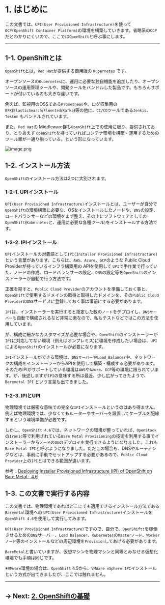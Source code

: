 # 1. はじめに

この文書では、`UPI(User Provisioned Infrastructure)`を使って `OCP(OpenShift Container Platform)`の環境を構築していきます。省略系の`OCP`だとわかりにくいので、ここでは`OpenShift`と呼ぶ事にします。

---

## 1-1. OpenShiftとは

`OpenShift`とは、`Red Hat`が提供する商用版の `Kubernetes` です。

オープンソースの`Kubernetes`に、運用に必要な独自機能を追加したり、オープンソースの運用管理ツールや、開発ツールをバンドルした製品です。もちろんサポートが付いているのも大きな違いです。

例えば、監視用のOSSである`Prometheus`や、ログ収集用の`EFK`(`ElasticSearch`/`Fluented`/`Kafka`)等の他に、`CI/CD`ツールである`Jenkis`、`Tekton` もバンドルされています。

また、`Red Hat`の Middleware群も`OpenShift`上での使用に限り、提供されており、とりあえず `OpenShift`を持っていればコンテナ環境を構築・運用するためのツール類が一通り揃っている。という形になっています。

![image.png](https://qiita-image-store.s3.ap-northeast-1.amazonaws.com/0/99425/24e2fe39-71ae-2c20-b9e3-90be616c5b79.png)

## 1-2. インストール方法
`OpenShift`のインストール方法は2つに大別されます。

### 1-2-1. UPIインストール

`UPI(User Provisioned Infrastructure)`インストールとは、ユーザーが自分で `OpenShift`の環境構築に必要な、OSをインストールしたノードや、`DNS`の設定、ロードバランサーなどの環境をまず整え、その上にソフトウェアとしての`OpenShift`(`Kubernetes`と、運用に必要な各種ツール)をインストールする方法です。

### 1-2-2. IPIインストール

`UPI`インストールの対義語として`IPI(Installer Provisioned Infrastracture)`という言葉があります。こちらは、`AWS`、`Azure`、`GCP`のような Public Cloud Providerが持っているインフラ構築用の APIを使用して `UPI`で手作業で行っていた、ノードの作成、ロードバランサーの設定、`DNS`の設定等を`OpenShift`のインストーラーが自動で行う方法です。

正確を期すと、`Public Cloud Provider`のアカウントを準備しておく事と、`OpenShift`で使用するドメインの取得と取得したドメインを、その`Public Cloud Provider`の`DNS`サービスに登録しておく事は事前にする必要があります。

`IPI`は、インストーラーを実行すると指定した数の`ノード`をデプロイし、`DNSサーバー`も自動で構成されるなど非常に楽なので、私もテストなどではこの方法を使用しています。

が、構成に細かなカスタマイズが必要な場合や、`OpenShift`のインストーラーが`IPI`に対応してない環境（例えばオンプレミス)に環境を作成したい場合は、`UPI`による`OpenShift`のインストールが必要になります。

`IPI`インストールができる環境は、`DNSサーバー`や`Load Balancer`や、ネットワークの構成をインストーラーからAPIを使用して構築・構成する必要があります。そのためIPIがサポートしている環境は`AWS`や`Azure`、`GCP`等の環境に限られています。が、後述しますが`IPI`の意味する所は最近、少し広がってきたようで、`Baremetal IPI` という言葉も出てきました。

### 1-2-3. IPIとUPI

物理環境では厳密な意味での完全な`IPI`インストールというのはあり得ません。例えば物理環境では、少なくてもルーターやサーバーを設置してケーブルを配線するという環境準備が必要です。

しかし、`OpenShift 4.6`では、ネットワークの環境が整っていれば、`OpenStack`の`Ironic`等で利用されている`Bare Metal Provisioning`の技術を利用する事でインストーラーから`ノード`の`OS`のデプロイを実行できるようになりました。これも`Bare Metal IPI`と呼ぶようになりました。ただこの場合も、DNSやルーティングなどは、事前に手動でセットアップする必要があるので、`Public Cloud Provider`上の`IPI`とはできる範囲が違います。

参考：<a href="https://openshift-kni.github.io/baremetal-deploy/4.6/Deployment.html">Deploying Installer Provisioned Infrastructure (IPI) of OpenShift on Bare Metal - 4.6</a>


## 1-3. この文書で実行する内容

この文書では、物理環境であればどこにでも適用できるインストール方法である`Baremetal`環境への `UPI(User Provisioned Infrastructure)`インストールを`OpenShift 4.6`を使用して実行してみます。

`UPI(User Provisioned Infrastructure)`ですので、自分で、`OpenShiftt`を稼働させるための`DNS`サーバー、`Load Balancer`、`Kubernetes`の`Masterノード`、`Workerノード`等のインストールなどの周辺環境を`Provision`してあげる必要があります。

`BareMetal`と書いていますが、仮想マシンを物理マシンと同等とみなせる仮想化環境でも手順は同じです。

※`VMware`環境の場合は、`OpenShift` 4.5から、`VMWare vSphere IPI`インストールという方式が出てきましたが、ここでは触れません。

---

## → Next: [2. OpenShiftの基礎](../2_Overview/README.md)